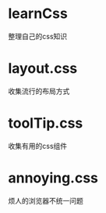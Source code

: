 learnCss
========

整理自己的css知识


layout.css
========
收集流行的布局方式

toolTip.css
========
收集有用的css组件


annoying.css
========
烦人的浏览器不统一问题


